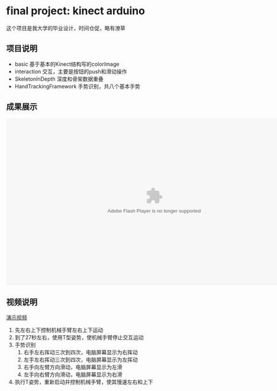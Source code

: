 # final project: kinect arduino

这个项目是我大学的毕业设计，时间仓促，略有潦草

## 项目说明

- basic 基于基本的Kinect结构写的colorImage
- interaction 交互，主要是按钮的push和滑动操作
- SkeletonInDepth 深度和骨架数据重叠
- HandTrackingFramework 手势识别，共八个基本手势

## 成果展示
<object classid="clsid:D27CDB6E-AE6D-11cf-96B8-444553540000"
    codebase="http://download.macromedia.com/pub/shockwave/cabs/flash/swflash.cab#version=6,0,29,0"
    height="20" width="20"> 
<param name="movie" value="http://raw.github.com/yantze/kinect_arduino/master/doc/vcastr22.swf?vcastr_file=http://raw.github.com/yantze/kinect_arduino/master/doc/2466.flv"> 
<param name="quality" value="high"> 
<param name="allowFullScreen" value="true" /> 
<embed src="http://raw.github.com/yantze/kinect_arduino/master/doc/vcastr22.swf?vcastr_file=http://raw.github.com/yantze/kinect_arduino/master/doc/2466.flv"
    pluginspage="http://www.macromedia.com/go/getflashplayer"
    type="application/x-shockwave-flash"
    quality="high" width="800" height="450"> 
</embed> 
</object>

## 视频说明
[演示视频](http://raw.github.com/yantze/kinect_arduino/master/doc/2466.flv)

1. 先左右上下控制机械手臂左右上下运动
2. 到了27秒左右，使用T型姿势，使机械手臂停止交互运动
3. 手势识别
    1. 右手左右挥动三次到四次，电脑屏幕显示为右挥动
    2. 左手左右挥动三次到四次，电脑屏幕显示为左挥动
    3. 右手向左臂方向滑动，电脑屏幕显示为左滑
    4. 左手向右臂方向滑动，电脑屏幕显示为右滑
4. 执行T姿势，重新启动并控制机械手臂，使其慢速左右和上下


